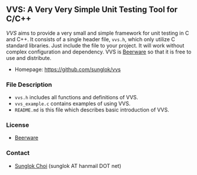 ## VVS: A Very Very Simple Unit Testing Tool for C/C++
_VVS_ aims to provide a very small and simple framework for unit testing in C and C++. It consists of a single header file, `vvs.h`, which only utilize C standard libraries. Just include the file to your project. It will work without complex configuration and dependency. VVS is [Beerware](http://en.wikipedia.org/wiki/Beerware) so that it is free to use and distribute.

* Homepage: <https://github.com/sunglok/vvs>

### File Description
* `vvs.h` includes all functions and definitions of VVS.
* `vvs_example.c` contains examples of using VVS.
* `README.md` is this file which describes basic introduction of VVS.

### License
* [Beerware](http://en.wikipedia.org/wiki/Beerware)

### Contact
* [Sunglok Choi](http://sites.google.com/site/sunglok/) (sunglok AT hanmail DOT net)
